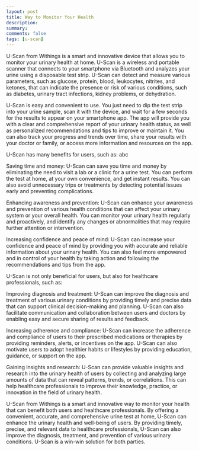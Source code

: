 ```yaml
---
layout: post
title: Way to Monitor Your Health
description:
summary:
comments: false
tags: [u-scan]
---
```

U-Scan from Withings is a smart and innovative device that allows you to monitor your urinary health at home. U-Scan is a wireless and portable scanner that connects to your smartphone via Bluetooth and analyzes your urine using a disposable test strip. U-Scan can detect and measure various parameters, such as glucose, protein, blood, leukocytes, nitrites, and ketones, that can indicate the presence or risk of various conditions, such as diabetes, urinary tract infections, kidney problems, or dehydration.

U-Scan is easy and convenient to use. You just need to dip the test strip into your urine sample, scan it with the device, and wait for a few seconds for the results to appear on your smartphone app. The app will provide you with a clear and comprehensive report of your urinary health status, as well as personalized recommendations and tips to improve or maintain it. You can also track your progress and trends over time, share your results with your doctor or family, or access more information and resources on the app.

U-Scan has many benefits for users, such as: abc

Saving time and money: U-Scan can save you time and money by eliminating the need to visit a lab or a clinic for a urine test. You can perform the test at home, at your own convenience, and get instant results. You can also avoid unnecessary trips or treatments by detecting potential issues early and preventing complications.

Enhancing awareness and prevention: U-Scan can enhance your awareness and prevention of various health conditions that can affect your urinary system or your overall health. You can monitor your urinary health regularly and proactively, and identify any changes or abnormalities that may require further attention or intervention.

Increasing confidence and peace of mind: U-Scan can increase your confidence and peace of mind by providing you with accurate and reliable information about your urinary health. You can also feel more empowered and in control of your health by taking action and following the recommendations and tips from the app.

U-Scan is not only beneficial for users, but also for healthcare professionals, such as:

Improving diagnosis and treatment: U-Scan can improve the diagnosis and treatment of various urinary conditions by providing timely and precise data that can support clinical decision-making and planning. U-Scan can also facilitate communication and collaboration between users and doctors by enabling easy and secure sharing of results and feedback.

Increasing adherence and compliance: U-Scan can increase the adherence and compliance of users to their prescribed medications or therapies by providing reminders, alerts, or incentives on the app. U-Scan can also motivate users to adopt healthier habits or lifestyles by providing education, guidance, or support on the app.

Gaining insights and research: U-Scan can provide valuable insights and research into the urinary health of users by collecting and analyzing large amounts of data that can reveal patterns, trends, or correlations. This can help healthcare professionals to improve their knowledge, practice, or innovation in the field of urinary health.

U-Scan from Withings is a smart and innovative way to monitor your health that can benefit both users and healthcare professionals. By offering a convenient, accurate, and comprehensive urine test at home, U-Scan can enhance the urinary health and well-being of users. By providing timely, precise, and relevant data to healthcare professionals, U-Scan can also improve the diagnosis, treatment, and prevention of various urinary conditions. U-Scan is a win-win solution for both parties.
